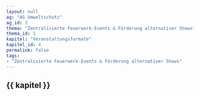 ```yaml
---
layout: null
ag: "AG Umweltschutz"
ag_id: 3
thema: "Zentralisierte Feuerwerk-Events & Förderung alternativer Shows"
thema_id: 1
kapitel: "Veranstaltungsformate"
kapitel_id: 4
permalink: false
tags:
- "Zentralisierte Feuerwerk-Events & Förderung alternativer Shows"
---
```


## {{ kapitel }}
